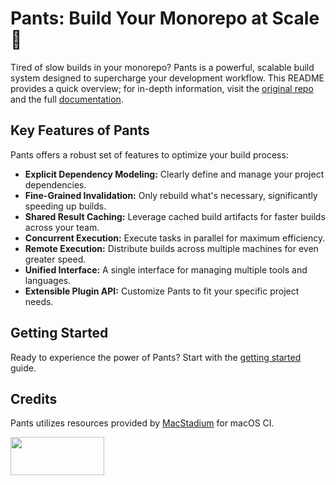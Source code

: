 # Pants: Build Your Monorepo at Scale 🚀

Tired of slow builds in your monorepo? Pants is a powerful, scalable build system designed to supercharge your development workflow. This README provides a quick overview; for in-depth information, visit the [original repo](https://github.com/pantsbuild/pants) and the full [documentation](https://www.pantsbuild.org/).

## Key Features of Pants

Pants offers a robust set of features to optimize your build process:

*   **Explicit Dependency Modeling:** Clearly define and manage your project dependencies.
*   **Fine-Grained Invalidation:**  Only rebuild what's necessary, significantly speeding up builds.
*   **Shared Result Caching:**  Leverage cached build artifacts for faster builds across your team.
*   **Concurrent Execution:**  Execute tasks in parallel for maximum efficiency.
*   **Remote Execution:** Distribute builds across multiple machines for even greater speed.
*   **Unified Interface:**  A single interface for managing multiple tools and languages.
*   **Extensible Plugin API:** Customize Pants to fit your specific project needs.

## Getting Started

Ready to experience the power of Pants? Start with the [getting started](https://www.pantsbuild.org/docs/getting-started) guide.

## Credits

Pants utilizes resources provided by [MacStadium](https://www.macstadium.com/) for macOS CI.

<img width="150" height="61" src="https://uploads-ssl.webflow.com/5ac3c046c82724970fc60918/5c019d917bba312af7553b49_MacStadium-developerlogo.png">